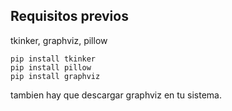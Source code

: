 
## Requisitos previos

tkinker, graphviz, pillow

    pip install tkinker
    pip install pillow
    pip install graphviz
    
tambien hay que descargar graphviz en tu sistema.